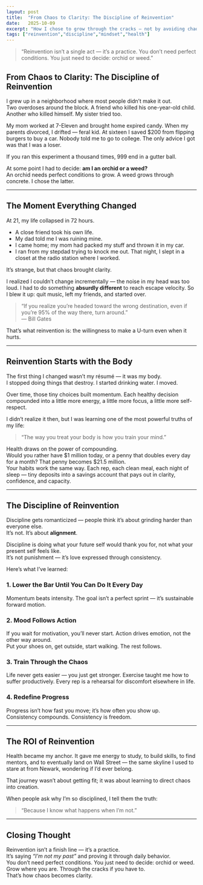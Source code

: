 ```yaml
---
layout: post
title:  "From Chaos to Clarity: The Discipline of Reinvention"
date:   2025-10-09
excerpt: "How I chose to grow through the cracks — not by avoiding chaos, but by mastering it."
tags: ["reinvention","discipline","mindset","health"]
---
```


> “Reinvention isn’t a single act — it’s a practice. You don’t need perfect conditions. You just need to decide: orchid or weed.”

## From Chaos to Clarity: The Discipline of Reinvention

I grew up in a neighborhood where most people didn’t make it out.  
Two overdoses around the block. A friend who killed his one-year-old child. Another who killed himself. My sister tried too.  

My mom worked at 7-Eleven and brought home expired candy.  When my parents divorced, I drifted — feral kid. At sixteen I saved $200 from flipping burgers to buy a car. Nobody told me to go to college. The only advice I got was that I was a loser.

If you ran this experiment a thousand times, 999 end in a gutter ball.

At some point I had to decide: **am I an orchid or a weed?**  
An orchid needs perfect conditions to grow. A weed grows through concrete. I chose the latter.

---

## The Moment Everything Changed

At 21, my life collapsed in 72 hours.  
- A close friend took his own life.  
- My dad told me I was ruining mine.  
- I came home; my mom had packed my stuff and thrown it in my car.  
- I ran from my stepdad trying to knock me out. That night, I slept in a closet at the radio station where I worked.

It’s strange, but that chaos brought clarity.

I realized I couldn’t change incrementally — the noise in my head was too loud. I had to do something **absurdly different** to reach escape velocity. So I blew it up: quit music, left my friends, and started over.

> “If you realize you’re headed toward the wrong destination, even if you’re 95% of the way there, turn around.”  
> — Bill Gates

That’s what reinvention is: the willingness to make a U-turn even when it hurts.

---

## Reinvention Starts with the Body

The first thing I changed wasn’t my résumé — it was my body.  
I stopped doing things that destroy. I started drinking water. I moved.

Over time, those tiny choices built momentum. Each healthy decision compounded into a little more energy, a little more focus, a little more self-respect.

I didn’t realize it then, but I was learning one of the most powerful truths of my life:  
> “The way you treat your body is how you train your mind.”

Health draws on the power of compounding.  
Would you rather have \$1 million today, or a penny that doubles every day for a month? That penny becomes \$21.5 million.  
Your habits work the same way. Each rep, each clean meal, each night of sleep — tiny deposits into a savings account that pays out in clarity, confidence, and capacity.

---

## The Discipline of Reinvention

Discipline gets romanticized — people think it’s about grinding harder than everyone else.  
It’s not. It’s about **alignment**.

Discipline is doing what your future self would thank you for, not what your present self feels like.  
It’s not punishment — it’s love expressed through consistency.

Here’s what I’ve learned:

### 1. Lower the Bar Until You Can Do It Every Day  
Momentum beats intensity. The goal isn’t a perfect sprint — it’s sustainable forward motion.

### 2. Mood Follows Action  
If you wait for motivation, you’ll never start. Action drives emotion, not the other way around.  
Put your shoes on, get outside, start walking. The rest follows.

### 3. Train Through the Chaos  
Life never gets easier — you just get stronger. Exercise taught me how to suffer productively. Every rep is a rehearsal for discomfort elsewhere in life.

### 4. Redefine Progress  
Progress isn’t how fast you move; it’s how often you show up.  
Consistency compounds. Consistency is freedom.

---

## The ROI of Reinvention

Health became my anchor. It gave me energy to study, to build skills, to find mentors, and to eventually land on Wall Street — the same skyline I used to stare at from Newark, wondering if I’d ever belong.

That journey wasn’t about getting fit; it was about learning to direct chaos into creation.

When people ask why I’m so disciplined, I tell them the truth:  
> “Because I know what happens when I’m not.”

---

## Closing Thought

Reinvention isn’t a finish line — it’s a practice.  
It’s saying _“I’m not my past”_ and proving it through daily behavior.  
You don’t need perfect conditions. You just need to decide: orchid or weed.  
Grow where you are. Through the cracks if you have to.  
That’s how chaos becomes clarity.

